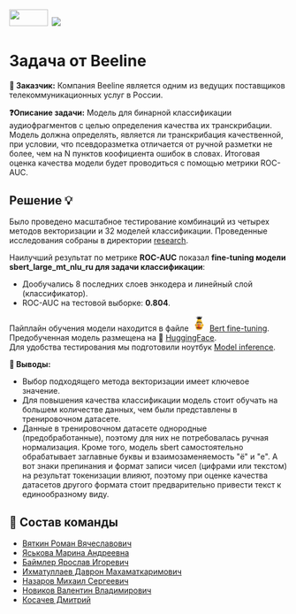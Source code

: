 # <img src='./static/img/mipt-icon.png' width="70" height="30"> <img src='static/img/beelogo.png' width=100>


# Задача от Beeline 

**💼 Заказчик:** Компания Beeline является одним из ведущих поставщиков телекоммуникационных услуг в России.

**❓Описание задачи:** Модель для бинарной классификации аудиофрагментов с целью определения качества их транскрибации. Модель должна определять, является ли транскрибация качественной, при условии, что псевдоразметка отличается от ручной разметки не более, чем на N пунктов коофициента ошибок в словах. Итоговая оценка качества модели будет проводиться с помощью метрики ROC-AUC.

## Решение 💡

Было проведено масштабное тестирование комбинаций из четырех методов векторизации и 32 моделей классификации.
Проведенные исследования собраны в директории [research](https://github.com/kosatchev/ClarityAnalyzer/tree/main/research). 

Наилучший результат по метрике **ROC-AUC** показал **fine-tuning модели sbert_large_mt_nlu_ru для задачи классификации**:
* Дообучались 8 последних слоев энкодера и линейный слой (классификатор). 
* ROC-AUC на тестовой выборке: **0.804**.

Пайплайн обучения модели находится в файле <img src='static/img/bl2.png' width=30> [Bert fine-tuning](https://github.com/kosatchev/ClarityAnalyzer/blob/28e105f7b15d04c355aceef740cb16a0f72db731/Sbert%20fine-tuning.ipynb).  
Предобученная модель размещена на 🤗 [HuggingFace](https://huggingface.co/nazarovmichail/sbert_large_transcription_classification).  
Для удобства тестирования мы подготовили ноутбук [Model inference](https://github.com/kosatchev/ClarityAnalyzer/blob/5140565336c5d6bf58fe1c30fc5d24f681b5994e/Model%20inference.ipynb).

**🏁 Выводы:**
* Выбор подходящего метода векторизации имеет ключевое значение.
* Для повышения качества классификации модель стоит обучать на большем количестве данных, чем были представлены в тренировочном датасете.
* Данные в тренировочном датасете однородные (предобработанные), поэтому для них не потребовалась ручная нормализация. Кроме того, модель sbert самостоятельно обрабатывает заглавные буквы и взаимозаменяемость "ё" и "е".  А вот знаки препинания и формат записи чисел (цифрами или текстом) на результат токенизации влияют, поэтому при оценке качества датасетов другого формата стоит предварительно привести текст к единообразному виду.


## 👥 Состав команды

* [Вяткин Роман Вячеславович](https://github.com/Niktyav)
* [Яськова Марина Андреевна](https://github.com/yaskova)
* [Баймлер Ярослав Игоревич](https://github.com/yar21023)
* [Ихматуллаев Даврон Махаматкаримович](https://github.com/fitlemon)
* [Назаров Михаил Сергеевич](https://github.com/NazarovMichail)
* [Новиков Валентин Владимирович](https://github.com/novikov84)
* [Косачев Дмитрий](https://github.com/kosatchev)

